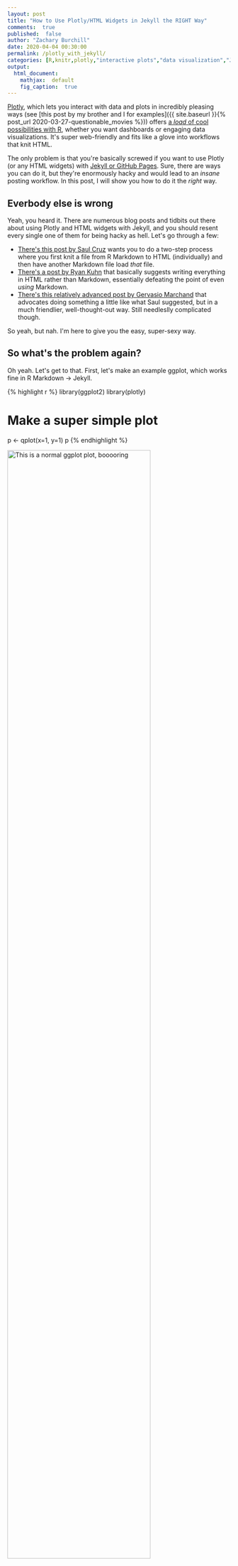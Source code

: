 ```yaml
---
layout: post
title: "How to Use Plotly/HTML Widgets in Jekyll the RIGHT Way"
comments:  true
published:  false
author: "Zachary Burchill"
date: 2020-04-04 00:30:00
permalink: /plotly_with_jekyll/
categories: [R,knitr,plotly,"interactive plots","data visualization","Jekyll","GitHub Pages"]
output:
  html_document:
    mathjax:  default
    fig_caption:  true
---
```










[Plotly](https://plotly.com/), which lets you interact with data and plots in incredibly pleasing ways (see [this post by my brother and I for examples]({{ site.baseurl }}{% post_url 2020-03-27-questionable_movies %})) offers [a _load_ of cool possibilities with R](https://plotly.com/r/), whether you want dashboards or engaging data visualizations.  It's super web-friendly and fits like a glove into workflows that knit HTML.

The only problem is that you're basically screwed if you want to use Plotly (or any HTML widgets) with [Jekyll or GitHub Pages](https://jekyllrb.com/docs/github-pages/).  Sure, there are ways you can do it, but they're enormously hacky and would lead to an *insane* posting workflow. In this post, I will show you how to do it the *right* way.

<!--more-->

## Everbody else is wrong

Yeah, you heard it.  There are numerous blog posts and tidbits out there about using Plotly and HTML widgets with Jekyll, and you should resent every single one of them for being hacky as hell.  Let's go through a few:

 * [There's this post by Saul Cruz](https://saulcruzr.github.io/Plotly_Example/) wants you to do a two-step process where you first knit a file from R Markdown to HTML (individually) and then have another Markdown file load _that_ file.
 * [There's a post by Ryan Kuhn](http://ryankuhn.net/blog/How-To-Use-Plotly-With-Jekyll) that basically suggests writing everything in HTML rather than Markdown, essentially defeating the point of even _using_ Markdown.
 * [There's this relatively advanced post by Gervasio Marchand](https://g3rv4.com/2017/08/htmlwidgets-jekyll-rstats) that advocates doing something a little like what Saul suggested, but in a much friendlier, well-thought-out way.  Still needleslly complicated though.
 
So yeah, but nah.  I'm here to give you the easy, super-sexy way.

## So what's the problem again?

Oh yeah. Let's get to that.  First, let's make an example ggplot, which works fine in R Markdown -> Jekyll.


{% highlight r %}
library(ggplot2)
library(plotly)

# Make a super simple plot
p <- qplot(x=1, y=1)
p
{% endhighlight %}

<img src="/_posts/figures/generated/source/x2020-04-04-plotly_with_jekyll/unnamed-chunk-2-1.png" title="This is a normal ggplot plot, booooring" alt="This is a normal ggplot plot, booooring" width="80%" />

<p class='figcaption'>This is a normal ggplot plot, booooring</p>

Now let's use the `ggplotly()` function from the `plotly` package to convert the ggplot into a plotly plot:


{% highlight r %}
# Convert it into a plotly plot
p <- ggplotly(p)
p
{% endhighlight %}



{% highlight text %}
## PhantomJS not found. You can install it with webshot::install_phantomjs(). If it is installed, please make sure the phantomjs executable can be found via the PATH variable.
{% endhighlight %}



{% highlight text %}
## Warning in normalizePath(f2): path[1]="webshot17b14738b42b7.png": No
## such file or directory
{% endhighlight %}



{% highlight text %}
## Warning in file(con, "rb"): cannot open file
## 'webshot17b14738b42b7.png': No such file or directory
{% endhighlight %}



{% highlight text %}
## Error in file(con, "rb"): cannot open the connection
{% endhighlight %}

_**Oops!**_  

It turns out that when `knitr` sees that you're trying to use an HTML widget in a non-HTML output, it actually tries to open it with a web browser, take a screenshot of it with [`webshot`](https://github.com/wch/webshot), and then use that. I don't have a necessary component of that package installed, so it throws an error. Even if it had used a picture, that's not what we want it to do!

## The basic solution

After digging around in the source code from a few packages (what ended up helping the most was the `saveWidget()` function from the `htmlwidgets` package), I finally got a grip on what was up.  A plotly plot has two major components to it: the HTML that instantiates it, and the Javascript that makes it run.  

## The HTML

Getting the HTML wasn't that hard, you can do something like the following in a normal R chunk:


{% highlight r %}
render_plotly_html <- function(p) {
  p %>%
    plotly::as_widget() %>%
    list() %>%
    htmltools::tagList()
}
{% endhighlight %}

Unfortunately, you'll just end up with an empty place where the plot _should_ be.  You still need the Javascript.  And that's definitely the more annoying part.

## The Javascript

Normally, the Javascript used to power HTML widgets and plotly plots is already saved in these packages on your computer. When you view the plots from, say, RStudio, it just adds HTML elements that load the scripts in from where they are on your computer, something like `<script scr="path-to-script"></script>`.

If you want to save a widget and share it with a friend (who not have the same Javascript files as you) `htmlwidgets::saveWidget()` will let you essentially smush all the disparate Javascript files so that they're hardcoded _into_ the HTML file, along with the data, and saves that.

### A (bad) first step

And my first attempt at solving this problem was to make code that would basically do just that---automatically save each plotly widget as a standalone HTML file, and load it in through an `<iframe>` element.  But that's definitely not the ideal situation: you have to redundantly save Javascript dependencies (and load them), and the iframe looks ugly and makes you have to do scrolling stuff.  

After _really_ unspooling the `saveWidget()` source code, I had a better understanding of how dependencies were being handled, and I noticed that when you didn't smush all the Javascript files into a standalone HTML file, it would "uproot" all the dependencies, copy them to a specified folder, and add them in to the HTML as links. I made my own version:


{% highlight r %}
get_deps <- function(
  widget, # The widget in question
  postdir, # The path to the posts' content data
  basedir, # The base directory of my GH Pages Jekyll repo
  libdirname = "js_files/" # A subdirectory for the JS files
  ) {
  libdir <- paste0(postdir, libdirname)
  dir.create(libdir, showWarnings = FALSE, recursive = TRUE)
  
  # This gets the dependencies from the widget
  deps <- htmltools::renderTags(widget)$dependencies %>%
    # For every dependency...
    lapply(function(dep) {
      # Copy it to the post's directory
      htmltools::copyDependencyToDir(dep, libdir, FALSE) %>%
        # Adjust it so that the path is relative
        htmltools::makeDependencyRelative(basedir, FALSE)
    })
}

# Turns the dependencies into HTML
render_deps <- function(deps) {
  deps %>%
    # Turns the deps into HTML
    htmltools::renderDependencies(
      # See explanation in text below
      hrefFilter = function(x) paste0("/",x)) %>%
    # Helps preserve the HTML just in case
    htmltools::htmlPreserve()
}
{% endhighlight %}

Let me explain that "postdir" and "basedir" stuff, the "postdir" is the directory that corresponds to the posts' `_posts/` subdirectory, or wherever you want to keep its automatically generated content, like plot images.  The "basedir" variable needs to be supplied because you need to know where the actual post itself is going to be in order to make the links right.  What these variables are will totally depend on your setup and how you organize your files, but should be easy to tweak.

I was able to add them as default knitr variables by adding them into my `build.R` file as `plotly.savepath` and `proj.basedir` via `knitr::opts_chunk$set()`.

Notice, however, the `hrefFilter` function in `renderDependencies`.  I noticed that the output of my dependencies, after I made them relative, started like, `<script src="_posts/...`, which didn't actually work. I needed to add an extra slash in front of the relative path for it to work (i.e., `<script src="/_posts/...`). The `hrefFilter` argument is a function that puts that finishing touch on.

Anyway, I could now generate the correct HTML links for the dependencies for each plotly plot, doing something like:


{% highlight r %}
HTML <- p %>%
  get_deps(
    postdir="~/burchill.github.io/_posts/figures/generated/source/x2020-04-04-plotly_with_jekyll/",
    basedir="~/burchill.github.io/") %>% 
  render_deps()
{% endhighlight %}

In order to get `knitr` to render the HTML properly though, I had to make the chunk knew to not mess with the output, setting the `results` parameter to `"asis"`.


{% highlight text %}
```{r, results="asis"}
cat(HTML)
render_plotly_html(p)
```
{% endhighlight %}

Unfortunately, this meant either redundantly adding `<script>` HTML elements every time you wanted to display a widget, or hoping that every widget has the same dependencies.[^1]  A "real" right way would only save/load the minimal amount of Javascript files the minimal number of times.

But that would mean collecting all the dependencies, and only rendering them at the end.  Can we do that?

Yes.

## Function factories and R environments

There are a number of ways you could imagine counting and accumulating all the Javascript dependencies: you could use global variables, you could push the data into `knitr` variables, etc.  I first thought about just using global variables, but I knew that would become messy and error-prone, especially if I had to continue the practice across many different posts.

I'm not going to get into _all_ the nitty-gritty details here, but I decided to use something called a "function factory", that is, a function that returns other functions.  The way R works is that each function call makes its own mini-environment, both when it is called and when it is defined.  Look at the `inner_fn` in the code below: it is defined such that the `counter` variable it uses comes from the environment above it---one that is created when `function_factory()` is called.


{% highlight r %}
function_factory <- function() {
  counter <- 0
  inner_fn <- function() {
    print(counter)
    # The `<<-` does assignment for variables in higher environments
    counter <<- counter + 1
  }
  return(inner_fn)
}
fn <- function_factory()
{% endhighlight %}

The environment that the `inner_fn` is created in essentially "travels with" the function, and the `<<-` operator lets `inner_fn` change variables in that environment. It has become a "stateful" function, in that it has a state associated with it (the state that holds `counter`).  See how it keeps track of `counter` each time it is called:


{% highlight r %}
fn()
{% endhighlight %}



{% highlight text %}
## [1] 0
{% endhighlight %}



{% highlight r %}
fn()
{% endhighlight %}



{% highlight text %}
## [1] 1
{% endhighlight %}



{% highlight r %}
fn()
{% endhighlight %}



{% highlight text %}
## [1] 2
{% endhighlight %}

I figured I could create a stateful function for displaying HTML widgets, that keeps track of all the dependencies of the widgets it displays, accumulating them as it displays them.

Something like:


{% highlight r %}
plotly_collector_maker <- function() {
  deps <- list()
  function(p=NULL) {
    # If you don't give it a plot to take dependencies from,
    #   it returns the unique set
    if (!is.null(p)) {
      deps <<- append(deps, htmltools::renderTags(p)$dependencies)
      invisible(NULL) 
    } else {
      unique(deps)
    }
  }
}
plotly_collector <- plotly_collector_maker()
plotly_collector(p)
{% endhighlight %}

I could go around using `plotly_collector()` to get all the dependencies, and I could then add a code block at the end that would turn them into the right HTML and have that load the Javascript.

But I could do even better than that. I wanted to make it so that it would _automatically_ load the JS dependencies for me.

## Automating the final JS loading

My first move was to see if I could programmatically create a chunk at the end of the document, and put the code in there. `knitr` is _incredibly_ powerful, so that's not out of the question.  Unfortunately, I didn't find a way to do that without some very hacky workarounds. But After immersing myself in `knitr` long enough, I realized I could access the last chunk in the document by using `knitr::all_labels()`, which would return me the labels of each chunk, in order of appearance.

Then, I could make a `knitr` hook would check every chunk if its label matched the label of the last chunk.  I could then have it spit out the HTML, after it evaluated the last chunk.


{% highlight r %}
# Get the last label
# My cringey `._` naming is because I want to avoid
#   common global variable names
._plotly_last_label <- tail(knitr::all_labels(), n=1)[[1]]

# Make a hook that, if it's after the last chunk,
# Spits out the dependencies
knitr::knit_hooks$set(._plotly_checker = 
                        function(before, options) {
  if (options$label == ._plotly_last_label & !before)
    # Remember, plotly_collector() returns 
    #   the collected dependencies
    render_deps(plotly_collector())
})
# Sets the options for every chunk so the hook will be run on them  
knitr::opts_chunk$set(._plotly_checker = TRUE)
{% endhighlight %}

The cool thing about returning strings before and after code chunks (i.e., the output of the `._plotly_checker` function) is that you don't need to have the `results="asis"`---they're automatically treated "as-is", regardless of how the output for that chunk is treated.

But even this is still not clean enough.  Even though I named the global variables names that no one in their right mine could accidentally write over, they're still a bunch of gloval variables lying all gross everywhere, eww so gross.

In order to make things "cleaner", I decided I could make a "multi-function factory" that would create objects that had multiple stateful functions that all referred to the same state.[^2]  My idea was that I could use the same object to give me both an automated hook function _and_ the plotting function. This is what it would be conceptually:


{% highlight r %}
plotly_obj_maker <- function() {
  deps <- list()
  hook_fn <- function(before, options) {...}
  plot_fn <- function(p) {...}
  # I didn't really use the get/set fns, they just show
  #   how analogous this system is to a Python class
  set_deps <- function(newdeps) deps <<- newdeps
  get_deps <- function() return(deps)
  
  list(
    hook=hook_fn, plot=plot_fn,
    set_deps=set_deps, get_deps=get_deps
  )
}
plotly_obj <- plotly_obj_maker()

# You can set the hook...
knitr::knit_hooks$set(._plotly_checker = plotly_obj$hook)
# ...and plot with a single function
plotly_obj$plot(p)
{% endhighlight %}

## Putting it all together

I eventually decided that the only function I *really* needed to surface was the plotting function---everything else could be taken care of behind the scenes, without really reducing important use cases.  I boiled it down to the following:


{% highlight r %}
plotly_manager <- function(
  postdir = knitr::opts_chunk$get("plotly.savepath"), 
  basedir = knitr::opts_chunk$get("proj.basedir"),
  libdirname = "js_files/",
  hrefFilter = function(x) paste0("/", x)) {
  
  last_label <- tail(knitr::all_labels(), n=1)[[1]]
  deps <- list()
  libdir <- paste0(postdir, libdirname)
  
  render_deps <- function(l) {
    if (length(l) > 0)
      dir.create(libdir, showWarnings = FALSE, recursive = TRUE)
    l <- lapply(unique(l), function(dep) {
      dep <- htmltools::copyDependencyToDir(dep, libdir, FALSE)
      dep <- htmltools::makeDependencyRelative(dep, basedir, FALSE)
      dep } )
    l <- htmltools::renderDependencies(l, hrefFilter=hrefFilter)
    htmltools::htmlPreserve(l)
  }
  
  add_deps_from_plot <- function(p) {
    deps <<- append(deps, htmltools::renderTags(p)$dependencies)
  }
  
  hook <- function(before, options) {
    if (options$label == last_label & !before)
      render_deps(deps)
  }
  
  plot_plotly <- function(p) {
    add_deps_from_plot(p)
    htmltools::tagList(list(plotly::as_widget(p)))
  }
  
  knitr::knit_hooks$set(._plotly_checker = hook)
  knitr::opts_chunk$set(._plotly_checker = TRUE)
  
  plot_plotly
}
{% endhighlight %}

If I include this single function in a source file or in an early chunk, all I have to do is the following to get a plotting function that will _automatically_ collect all the dependencies, _automatically_ save the right dependencies to the post's generated source directory, and _automatically_ add the minimal amount of dependencies at the end of the last chunk.  All you have to do is:


{% highlight r %}
plot_plotly <- plotly_manager()
{% endhighlight %}

And then you can use `plot_plotly()` anywhere to use any plotly plot you want, whenever:


{% highlight r %}
plot_plotly(p)
{% endhighlight %}

<!--html_preserve--><div id="htmlwidget-a0c63469e9e16518fad2" style="width:100%;height:400px;" class="plotly html-widget"></div>
<script type="application/json" data-for="htmlwidget-a0c63469e9e16518fad2">{"x":{"data":[{"x":[1],"y":[1],"text":"x: 1<br />y: 1","type":"scatter","mode":"markers","marker":{"autocolorscale":false,"color":"rgba(0,0,0,1)","opacity":1,"size":5.66929133858268,"symbol":"circle","line":{"width":1.88976377952756,"color":"rgba(0,0,0,1)"}},"hoveron":"points","showlegend":false,"xaxis":"x","yaxis":"y","hoverinfo":"text","frame":null}],"layout":{"margin":{"t":25.7412480974125,"r":7.30593607305936,"b":39.6955859969559,"l":54.7945205479452},"plot_bgcolor":"rgba(255,255,255,1)","paper_bgcolor":"rgba(255,255,255,1)","font":{"color":"rgba(0,0,0,1)","family":"","size":14.6118721461187},"xaxis":{"domain":[0,1],"automargin":true,"type":"linear","autorange":false,"range":[0.95,1.05],"tickmode":"array","ticktext":["0.950","0.975","1.000","1.025","1.050"],"tickvals":[0.95,0.975,1,1.025,1.05],"categoryorder":"array","categoryarray":["0.950","0.975","1.000","1.025","1.050"],"nticks":null,"ticks":"outside","tickcolor":"rgba(51,51,51,1)","ticklen":3.65296803652968,"tickwidth":0.66417600664176,"showticklabels":true,"tickfont":{"color":"rgba(77,77,77,1)","family":"","size":11.689497716895},"tickangle":-0,"showline":true,"linecolor":"rgba(0,0,0,1)","linewidth":0.66417600664176,"showgrid":false,"gridcolor":null,"gridwidth":0,"zeroline":false,"anchor":"y","title":{"text":"1","font":{"color":"rgba(0,0,0,1)","family":"","size":14.6118721461187}},"hoverformat":".2f"},"yaxis":{"domain":[0,1],"automargin":true,"type":"linear","autorange":false,"range":[0.95,1.05],"tickmode":"array","ticktext":["0.950","0.975","1.000","1.025","1.050"],"tickvals":[0.95,0.975,1,1.025,1.05],"categoryorder":"array","categoryarray":["0.950","0.975","1.000","1.025","1.050"],"nticks":null,"ticks":"outside","tickcolor":"rgba(51,51,51,1)","ticklen":3.65296803652968,"tickwidth":0.66417600664176,"showticklabels":true,"tickfont":{"color":"rgba(77,77,77,1)","family":"","size":11.689497716895},"tickangle":-0,"showline":true,"linecolor":"rgba(0,0,0,1)","linewidth":0.66417600664176,"showgrid":false,"gridcolor":null,"gridwidth":0,"zeroline":false,"anchor":"x","title":{"text":"1","font":{"color":"rgba(0,0,0,1)","family":"","size":14.6118721461187}},"hoverformat":".2f"},"shapes":[{"type":"rect","fillcolor":null,"line":{"color":null,"width":0,"linetype":[]},"yref":"paper","xref":"paper","x0":0,"x1":1,"y0":0,"y1":1}],"showlegend":false,"legend":{"bgcolor":"rgba(255,255,255,1)","bordercolor":"transparent","borderwidth":1.88976377952756,"font":{"color":"rgba(0,0,0,1)","family":"","size":11.689497716895}},"hovermode":"closest","barmode":"relative"},"config":{"doubleClick":"reset","showSendToCloud":false},"source":"A","attrs":{"17b1413c41b2f":{"x":{},"y":{},"type":"scatter"}},"cur_data":"17b1413c41b2f","visdat":{"17b1413c41b2f":["function (y) ","x"]},"highlight":{"on":"plotly_click","persistent":false,"dynamic":false,"selectize":false,"opacityDim":0.2,"selected":{"opacity":1},"debounce":0},"shinyEvents":["plotly_hover","plotly_click","plotly_selected","plotly_relayout","plotly_brushed","plotly_brushing","plotly_clickannotation","plotly_doubleclick","plotly_deselect","plotly_afterplot"],"base_url":"https://plot.ly"},"evals":[],"jsHooks":[]}</script><!--/html_preserve-->

Essentially _flawless_.

### Addendum

I actually wanted to go even further than this. Normally, as far as I knew, when you just return a object visibly in R, it automatically prints it. For example, when you save a plot to `p` and enter `p` in the console by itself, it prints out the object.  

You can actually change how something is printed out in R by making a `print.<class>` function---for example, `ggplot2` uses the `ggplot2:::print.ggplot()` function so that when you return a ggplot, it displays the plot.

In a simpler world, I could have just replaced the `"plotly"` class print function,


{% highlight r %}
print.plotly <- plot_plotly
{% endhighlight %}

and you wouldn't have to even remember to call `plot_plotly()` to use plotly plots.  And, if you do the above and call `print(p)`, it works!  The only issue is, if you just do:


{% highlight r %}
p
{% endhighlight %}

<!--html_preserve--><script src="/_posts/figures/generated/source/x2020-04-04-plotly_with_jekyll/js_files/htmlwidgets-1.3/htmlwidgets.js"></script>
<script src="/_posts/figures/generated/source/x2020-04-04-plotly_with_jekyll/js_files/plotly-binding-4.9.0/plotly.js"></script>
<script src="/_posts/figures/generated/source/x2020-04-04-plotly_with_jekyll/js_files/typedarray-0.1/typedarray.min.js"></script>
<script src="/_posts/figures/generated/source/x2020-04-04-plotly_with_jekyll/js_files/jquery-1.11.3/jquery.min.js"></script>
<link href="/_posts/figures/generated/source/x2020-04-04-plotly_with_jekyll/js_files/crosstalk-1.0.0/css/crosstalk.css" rel="stylesheet" />
<script src="/_posts/figures/generated/source/x2020-04-04-plotly_with_jekyll/js_files/crosstalk-1.0.0/js/crosstalk.min.js"></script>
<link href="/_posts/figures/generated/source/x2020-04-04-plotly_with_jekyll/js_files/plotly-htmlwidgets-css-1.46.1/plotly-htmlwidgets.css" rel="stylesheet" />
<script src="/_posts/figures/generated/source/x2020-04-04-plotly_with_jekyll/js_files/plotly-main-1.46.1/plotly-latest.min.js"></script><!--/html_preserve-->

`knitr` defaults to its bad `webshot` behavior, evidently bypassing the `print()` function somehow.  If you know how to get around this, please contact me on Twitter or drop me a comment below!


<hr />
<br />

## Source Code:

> [`plotly_plot_maker.R`](https://gist.github.com/burchill/9df0f6245ea7768e5b6bbd0a1c22db08)

This is the final version of the code I made.

### Footnotes:

[^1]: _Technically_, the code I have here probably won't work out of the box with other widgets, since the way I get the plotly HTML is specific to plotly. But it would be trivial to add something that would work with other HTML widgets, and if I ever use them, I'll change that bit.

[^2]: Notice that this basically is an object-oriented class.
